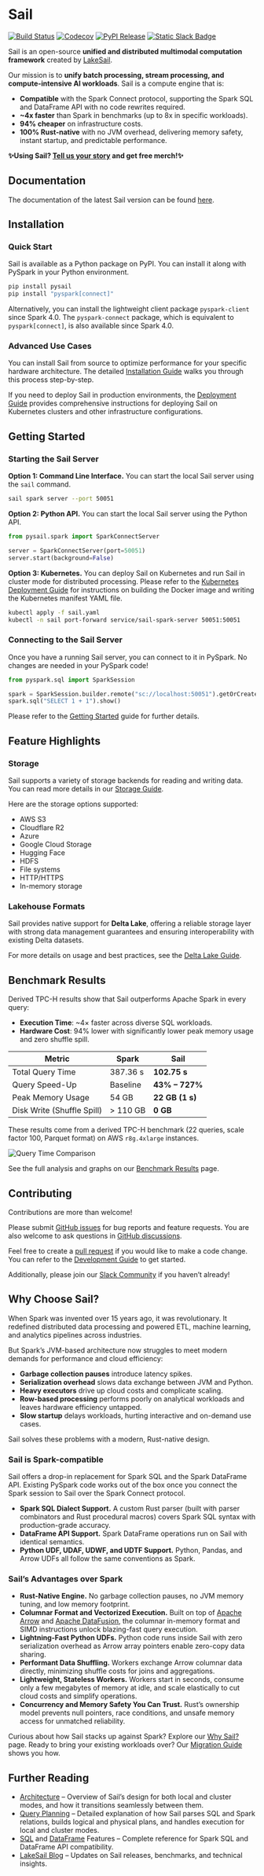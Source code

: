 # Sail

[![Build Status](https://github.com/lakehq/sail/actions/workflows/build.yml/badge.svg?branch=main&event=push)](https://github.com/lakehq/sail/actions)
[![Codecov](https://codecov.io/gh/lakehq/sail/graph/badge.svg)](https://app.codecov.io/gh/lakehq/sail)
[![PyPI Release](https://img.shields.io/pypi/v/pysail)](https://pypi.org/project/pysail/)
[![Static Slack Badge](https://img.shields.io/badge/slack-LakeSail_Community-3762E0?logo=slack)](https://www.launchpass.com/lakesail-community/free)

Sail is an open-source **unified and distributed multimodal computation framework** created by [LakeSail](https://lakesail.com/).

Our mission is to **unify batch processing, stream processing, and compute-intensive AI workloads**. Sail is a compute engine that is:

- **Compatible** with the Spark Connect protocol, supporting the Spark SQL and DataFrame API with no code rewrites required.
- **~4x faster** than Spark in benchmarks (up to 8x in specific workloads).
- **94% cheaper** on infrastructure costs.
- **100% Rust-native** with no JVM overhead, delivering memory safety, instant startup, and predictable performance.

**✨Using Sail? [Tell us your story](https://lakesail.com/share-story/) and get free merch!✨**

## Documentation

The documentation of the latest Sail version can be found [here](https://docs.lakesail.com/sail/latest/).

## Installation

### Quick Start

Sail is available as a Python package on PyPI. You can install it along with PySpark in your Python environment.

```bash
pip install pysail
pip install "pyspark[connect]"
```

Alternatively, you can install the lightweight client package `pyspark-client` since Spark 4.0.
The `pyspark-connect` package, which is equivalent to `pyspark[connect]`, is also available since Spark 4.0.

### Advanced Use Cases

You can install Sail from source to optimize performance for your specific hardware architecture. The detailed [Installation Guide](https://docs.lakesail.com/sail/latest/introduction/installation/) walks you through this process step-by-step.

If you need to deploy Sail in production environments, the [Deployment Guide](https://docs.lakesail.com/sail/latest/guide/deployment/) provides comprehensive instructions for deploying Sail on Kubernetes clusters and other infrastructure configurations.

## Getting Started

### Starting the Sail Server

**Option 1: Command Line Interface.** You can start the local Sail server using the `sail` command.

```bash
sail spark server --port 50051
```

**Option 2: Python API.** You can start the local Sail server using the Python API.

```python
from pysail.spark import SparkConnectServer

server = SparkConnectServer(port=50051)
server.start(background=False)
```

**Option 3: Kubernetes.** You can deploy Sail on Kubernetes and run Sail in cluster mode for distributed processing.
Please refer to the [Kubernetes Deployment Guide](https://docs.lakesail.com/sail/latest/guide/deployment/kubernetes.html) for instructions on building the Docker image and writing the Kubernetes manifest YAML file.

```bash
kubectl apply -f sail.yaml
kubectl -n sail port-forward service/sail-spark-server 50051:50051
```

### Connecting to the Sail Server

Once you have a running Sail server, you can connect to it in PySpark.
No changes are needed in your PySpark code!

```python
from pyspark.sql import SparkSession

spark = SparkSession.builder.remote("sc://localhost:50051").getOrCreate()
spark.sql("SELECT 1 + 1").show()
```

Please refer to the [Getting Started](https://docs.lakesail.com/sail/latest/introduction/getting-started/) guide for further details.

## Feature Highlights

### Storage

Sail supports a variety of storage backends for reading and writing data. You can read more details in our [Storage Guide](https://docs.lakesail.com/sail/latest/guide/storage/).

Here are the storage options supported:

- AWS S3
- Cloudflare R2
- Azure
- Google Cloud Storage
- Hugging Face
- HDFS
- File systems
- HTTP/HTTPS
- In-memory storage

### Lakehouse Formats

Sail provides native support for **Delta Lake**, offering a reliable storage layer with strong data management guarantees and ensuring interoperability with existing Delta datasets.

For more details on usage and best practices, see the [Delta Lake Guide](https://docs.lakesail.com/sail/latest/guide/formats/delta.html).

## Benchmark Results

Derived TPC-H results show that Sail outperforms Apache Spark in every query:

- **Execution Time**: ~4× faster across diverse SQL workloads.
- **Hardware Cost**: 94% lower with significantly lower peak memory usage and zero shuffle spill.

| Metric                     | Spark    | Sail            |
| -------------------------- | -------- | --------------- |
| Total Query Time           | 387.36 s | **102.75 s**    |
| Query Speed-Up             | Baseline | **43% – 727%**  |
| Peak Memory Usage          | 54 GB    | **22 GB (1 s)** |
| Disk Write (Shuffle Spill) | > 110 GB | **0 GB**        |

These results come from a derived TPC-H benchmark (22 queries, scale factor 100, Parquet format) on AWS `r8g.4xlarge` instances.

![Query Time Comparison](https://github.com/lakehq/sail/raw/46d0520532f22e99de6d9ade6373a117216484ca/.github/images/query-time.svg)

See the full analysis and graphs on our [Benchmark Results](https://docs.lakesail.com/sail/latest/introduction/benchmark-results/) page.

## Contributing

Contributions are more than welcome!

Please submit [GitHub issues](https://github.com/lakehq/sail/issues) for bug reports and feature requests.
You are also welcome to ask questions in [GitHub discussions](https://github.com/lakehq/sail/discussions).

Feel free to create a [pull request](https://github.com/lakehq/sail/pulls) if you would like to make a code change.
You can refer to the [Development Guide](https://docs.lakesail.com/sail/main/development/) to get started.

Additionally, please join our [Slack Community](https://www.launchpass.com/lakesail-community/free) if you haven’t already!

## Why Choose Sail?

When Spark was invented over 15 years ago, it was revolutionary. It redefined distributed data processing and powered ETL, machine learning, and analytics pipelines across industries.

But Spark’s JVM-based architecture now struggles to meet modern demands for performance and cloud efficiency:

- **Garbage collection pauses** introduce latency spikes.
- **Serialization overhead** slows data exchange between JVM and Python.
- **Heavy executors** drive up cloud costs and complicate scaling.
- **Row-based processing** performs poorly on analytical workloads and leaves hardware efficiency untapped.
- **Slow startup** delays workloads, hurting interactive and on-demand use cases.

Sail solves these problems with a modern, Rust-native design.

### Sail is Spark-compatible

Sail offers a drop-in replacement for Spark SQL and the Spark DataFrame API. Existing PySpark code works out of the box once you connect the Spark session to Sail over the Spark Connect protocol.

- **Spark SQL Dialect Support.** A custom Rust parser (built with parser combinators and Rust procedural macros) covers Spark SQL syntax with production-grade accuracy.
- **DataFrame API Support.** Spark DataFrame operations run on Sail with identical semantics.
- **Python UDF, UDAF, UDWF, and UDTF Support.** Python, Pandas, and Arrow UDFs all follow the same conventions as Spark.

### Sail’s Advantages over Spark

- **Rust-Native Engine.** No garbage collection pauses, no JVM memory tuning, and low memory footprint.
- **Columnar Format and Vectorized Execution.** Built on top of [Apache Arrow](https://github.com/apache/arrow) and [Apache DataFusion](https://github.com/apache/datafusion), the columnar in-memory format and SIMD instructions unlock blazing-fast query execution.
- **Lightning-Fast Python UDFs.** Python code runs inside Sail with zero serialization overhead as Arrow array pointers enable zero-copy data sharing.
- **Performant Data Shuffling.** Workers exchange Arrow columnar data directly, minimizing shuffle costs for joins and aggregations.
- **Lightweight, Stateless Workers.** Workers start in seconds, consume only a few megabytes of memory at idle, and scale elastically to cut cloud costs and simplify operations.
- **Concurrency and Memory Safety You Can Trust.** Rust’s ownership model prevents null pointers, race conditions, and unsafe memory access for unmatched reliability.

Curious about how Sail stacks up against Spark? Explore our [Why Sail?](https://lakesail.com/why-sail/) page. Ready to bring your existing workloads over? Our [Migration Guide](https://docs.lakesail.com/sail/latest/introduction/migrating-from-spark/) shows you how.

## Further Reading

- [Architecture](https://docs.lakesail.com/sail/latest/concepts/architecture/) – Overview of Sail’s design for both local and cluster modes, and how it transitions seamlessly between them.
- [Query Planning](https://docs.lakesail.com/sail/latest/concepts/query-planning/) – Detailed explanation of how Sail parses SQL and Spark relations, builds logical and physical plans, and handles execution for local and cluster modes.
- [SQL](https://docs.lakesail.com/sail/latest/guide/sql/) and [DataFrame](https://docs.lakesail.com/sail/latest/guide/dataframe/) Features – Complete reference for Spark SQL and DataFrame API compatibility.
- [LakeSail Blog](https://lakesail.com/blog/) – Updates on Sail releases, benchmarks, and technical insights.
